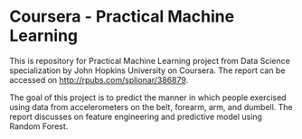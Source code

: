 # Coursera - Practical Machine Learning

This is repository for Practical Machine Learning project from Data Science specialization by John Hopkins University on Coursera. The report can be accessed on http://rpubs.com/splionar/386879. 

The goal of this project is to predict the manner in which people exercised using data from accelerometers on the belt, forearm, arm, and dumbell. The report discusses on feature engineering and predictive model using Random Forest.
